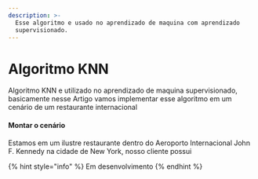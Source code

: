 ```yaml
---
description: >-
  Esse algoritmo e usado no aprendizado de maquina com aprendizado
  supervisionado.
---
```


# Algoritmo KNN

  Algoritmo KNN e utilizado no aprendizado de maquina supervisionado, basicamente nesse Artigo vamos implementar esse algoritmo em um cenário de um restaurante internacional

#### Montar o cenário

  Estamos em um ilustre restaurante dentro do Aeroporto Internacional John F. Kennedy na cidade de New York, nosso cliente possui 



{% hint style="info" %}
Em desenvolvimento
{% endhint %}

